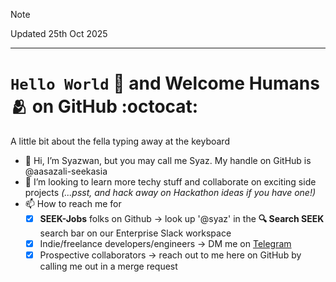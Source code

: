 > [!NOTE]
> Updated 25th Oct 2025

---
#   `Hello World` 🤖 and Welcome Humans 🫂 on GitHub :octocat:

A little bit about the fella typing away at the keyboard
- 👋 Hi, I’m Syazwan, but you may call me Syaz. My handle on GitHub is @aasazali-seekasia
- 💞️ I’m looking to learn more techy stuff and collaborate on exciting side projects _(...psst, and hack away on Hackathon ideas if you have one!)_
- 📫 How to reach me for
  - [x] **SEEK-Jobs** folks on Github -> look up '@syaz' in the **🔍 Search SEEK** search bar on our Enterprise Slack workspace
  - [x] Indie/freelance developers/engineers -> DM me on [Telegram](https://t.me/syazwan_sazali)
  - [x] Prospective collaborators -> reach out to me here on GitHub by calling me out in a merge request
  
<!---
aasazali-seekasia/aasazali-seekasia is a ✨ special ✨ repository because its `README.md` (this file) appears on your GitHub profile.
You can click the Preview link to take a look at your changes.
--->
